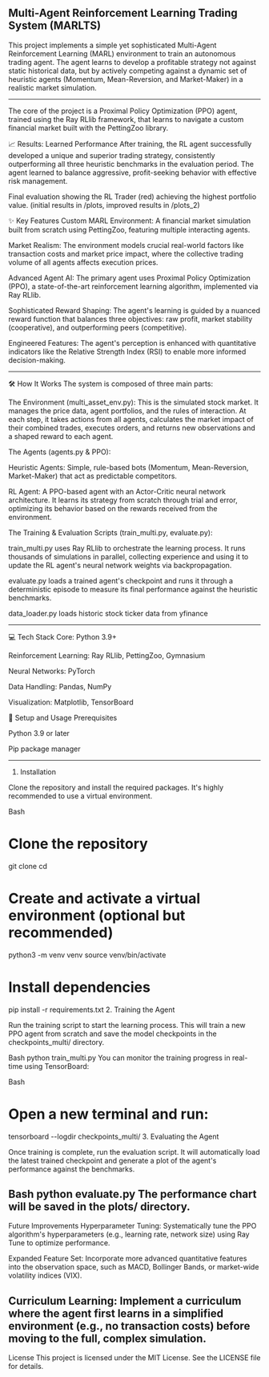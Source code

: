 Multi-Agent Reinforcement Learning Trading System (MARLTS)
-------------------------------------------------------------

This project implements a simple yet sophisticated Multi-Agent Reinforcement Learning (MARL) environment to train an autonomous trading agent. The agent learns to develop a profitable strategy not against static historical data, but by actively competing against a dynamic set of heuristic agents (Momentum, Mean-Reversion, and Market-Maker) in a realistic market simulation.

-------------------------------------------------------------
The core of the project is a Proximal Policy Optimization (PPO) agent, trained using the Ray RLlib framework, that learns to navigate a custom financial market built with the PettingZoo library.

📈 Results: Learned Performance
After training, the RL agent successfully developed a unique and superior trading strategy, consistently outperforming all three heuristic benchmarks in the evaluation period. The agent learned to balance aggressive, profit-seeking behavior with effective risk management.

Final evaluation showing the RL Trader (red) achieving the highest portfolio value. (initial results in /plots, improved results in /plots_2)

✨ Key Features
Custom MARL Environment: A financial market simulation built from scratch using PettingZoo, featuring multiple interacting agents.

Market Realism: The environment models crucial real-world factors like transaction costs and market price impact, where the collective trading volume of all agents affects execution prices.

Advanced Agent AI: The primary agent uses Proximal Policy Optimization (PPO), a state-of-the-art reinforcement learning algorithm, implemented via Ray RLlib.

Sophisticated Reward Shaping: The agent's learning is guided by a nuanced reward function that balances three objectives: raw profit, market stability (cooperative), and outperforming peers (competitive).

Engineered Features: The agent's perception is enhanced with quantitative indicators like the Relative Strength Index (RSI) to enable more informed decision-making.

------------------------------------------------------------------------------------

🛠️ How It Works
The system is composed of three main parts:

The Environment (multi_asset_env.py): This is the simulated stock market. It manages the price data, agent portfolios, and the rules of interaction. At each step, it takes actions from all agents, calculates the market impact of their combined trades, executes orders, and returns new observations and a shaped reward to each agent.

The Agents (agents.py & PPO):

Heuristic Agents: Simple, rule-based bots (Momentum, Mean-Reversion, Market-Maker) that act as predictable competitors.

RL Agent: A PPO-based agent with an Actor-Critic neural network architecture. It learns its strategy from scratch through trial and error, optimizing its behavior based on the rewards received from the environment.

The Training & Evaluation Scripts (train_multi.py, evaluate.py):

train_multi.py uses Ray RLlib to orchestrate the learning process. It runs thousands of simulations in parallel, collecting experience and using it to update the RL agent's neural network weights via backpropagation.

evaluate.py loads a trained agent's checkpoint and runs it through a deterministic episode to measure its final performance against the heuristic benchmarks.

data_loader.py loads historic stock ticker data from yfinance 

------------------------------------------------------------------------------------

💻 Tech Stack
Core: Python 3.9+

Reinforcement Learning: Ray RLlib, PettingZoo, Gymnasium

Neural Networks: PyTorch

Data Handling: Pandas, NumPy

Visualization: Matplotlib, TensorBoard

🚀 Setup and Usage
Prerequisites

Python 3.9 or later

Pip package manager

------------------------------------------------------------------------------------

1. Installation

Clone the repository and install the required packages. It's highly recommended to use a virtual environment.

Bash
# Clone the repository
git clone <your-repo-link>
cd <your-repo-name>

# Create and activate a virtual environment (optional but recommended)
python3 -m venv venv
source venv/bin/activate

# Install dependencies
pip install -r requirements.txt
2. Training the Agent

Run the training script to start the learning process. This will train a new PPO agent from scratch and save the model checkpoints in the checkpoints_multi/ directory.

Bash
python train_multi.py
You can monitor the training progress in real-time using TensorBoard:

Bash
# Open a new terminal and run:
tensorboard --logdir checkpoints_multi/
3. Evaluating the Agent

Once training is complete, run the evaluation script. It will automatically load the latest trained checkpoint and generate a plot of the agent's performance against the benchmarks.

Bash
python evaluate.py
The performance chart will be saved in the plots/ directory.
------------------------------------------------------------------------------------

Future Improvements
Hyperparameter Tuning: Systematically tune the PPO algorithm's hyperparameters (e.g., learning rate, network size) using Ray Tune to optimize performance.

Expanded Feature Set: Incorporate more advanced quantitative features into the observation space, such as MACD, Bollinger Bands, or market-wide volatility indices (VIX).

Curriculum Learning: Implement a curriculum where the agent first learns in a simplified environment (e.g., no transaction costs) before moving to the full, complex simulation.
------------------------------------------------------------------------------------

License
This project is licensed under the MIT License. See the LICENSE file for details.
